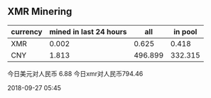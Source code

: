 ## XMR Minering

|currency|mined in last 24 hours|all|in pool|
|---|---|---|---|
|XMR|0.002|0.625|0.418|
|CNY|1.813|496.899|332.315|

今日美元对人民币 6.88	今日xmr对人民币794.46


2018-09-27 05:45